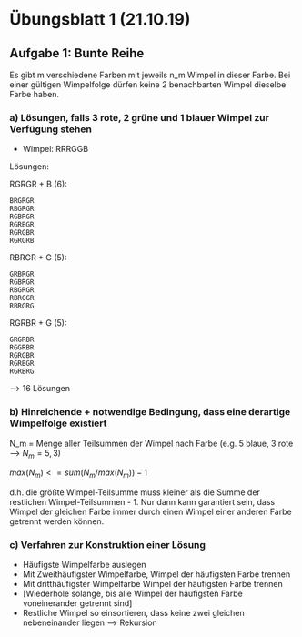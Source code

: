 # Übungsblatt 1 (21.10.19)

## Aufgabe 1: Bunte Reihe

Es gibt m verschiedene Farben mit jeweils n_m Wimpel in dieser Farbe. Bei einer gültigen Wimpelfolge dürfen keine 2 benachbarten Wimpel dieselbe Farbe haben.

### a) Lösungen, falls 3 rote, 2 grüne und 1 blauer Wimpel zur Verfügung stehen

- Wimpel: RRRGGB

Lösungen:

RGRGR + B (6):

```
BRGRGR
RBGRGR
RGBRGR
RGRBGR
RGRGBR
RGRGRB
```

RBRGR + G (5):

```
GRBRGR
RGBRGR
RBGRGR
RBRGGR
RBRGRG
```

RGRBR + G (5):

```
GRGRBR
RGGRBR
RGRGBR
RGRBGR
RGRBRG
```

--> 16 Lösungen

### b) Hinreichende + notwendige Bedingung, dass eine derartige Wimpelfolge existiert

N_m = Menge aller Teilsummen der Wimpel nach Farbe (e.g. 5 blaue, 3 rote --> $N_m = {5, 3}$)

$max(N_m) <= sum(N_m / max(N_m)) - 1$

d.h. die größte Wimpel-Teilsumme muss kleiner als die Summe der restlichen Wimpel-Teilsummen - 1. Nur dann kann garantiert sein, dass Wimpel der gleichen Farbe immer durch einen Wimpel einer anderen Farbe getrennt werden können.

### c) Verfahren zur Konstruktion **einer** Lösung

- Häufigste Wimpelfarbe auslegen
- Mit Zweithäufigster Wimpelfarbe, Wimpel der häufigsten Farbe trennen
- Mit dritthäufigster Wimpelfarbe Wimpel der häufigsten Farbe trennen
- [Wiederhole solange, bis alle Wimpel der häufigsten Farbe voneinerander getrennt sind]
- Restliche Wimpel so einsortieren, dass keine zwei gleichen nebeneinander liegen --> Rekursion
